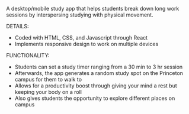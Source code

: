 A desktop/mobile study app that helps students break down long work sessions by interspersing studying with physical movement.

DETAILS:
- Coded with HTML, CSS, and Javascript through React
- Implements responsive design to work on multiple devices

FUNCTIONALITY:
- Students can set a study timer ranging from a 30 min to 3 hr session
- Afterwards, the app generates a random study spot on the Princeton campus for them to walk to
- Allows for a productivity boost through giving your mind a rest but keeping your body on a roll
- Also gives students the opportunity to explore different places on campus

